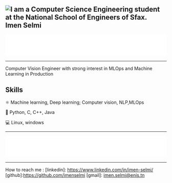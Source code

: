 ![I am a Computer Science Engineering student at the National School of Engineers of Sfax. ](https://img.freepik.com/free-vector/artificial-intelligence-robots-cyborg-with-infinity-symbol_107791-4668.jpg?w=1380)
Imen Selmi
---------------------------------------------------------------------------------------------------------------------------------------------------------------------------------
   ![I am GitHub Readme Generator's creator](https://raw.githubusercontent.com/imenselmi/Artificial-Intelligence-enis-labs/39d827494fef04b246cee1a66ae54fcd0482e699/68747470733a2f2f726561646d652d747970696e672d7376672e6865726f6b756170702e636f6d3f636f6c6f723d6361623963652673697a653d33302663656e7465723d74727565267643656e7465723d747275652677696474683d353530266865696768743d3730%20(3).svg)
 
---------------------------------------------------------------------------------------------------------------------------------------------------------------------------------
Computer Vision Engineer with strong interest in MLOps and Machine Learning in Production

Skills 
---------------------------------------------------------------------------------------------------------------------------------------------------------------------------------
⚛ Machine learning, Deep learning; Computer vision, NLP,MLOps

📱 Python, C, C++, Java 

💻 Linux, windows


--------------------------------------------------------------------------------------------------------------------------------------------------------------------------------
 ![I am GitHub Readme Generator's creator](https://github.com/imenselmi/Artificial-Intelligence-enis-labs/blob/main/68747470733a2f2f726561646d652d747970696e672d7376672e6865726f6b756170702e636f6d3f636f6c6f723d3530383265322673697a653d35302663656e7465723d74727565267643656e7465723d747275652677696474683d353530266865696768743d3730266c.svg)


---------------------------------------------------------------------------------------------------------------------------------------------------------------------------------
How to reach me :
[linkedin]: https://www.linkedin.com/in/imen-selmi/ [github]:https://github.com/imenselmi [gmail]: imen.selmi@enis.tn
